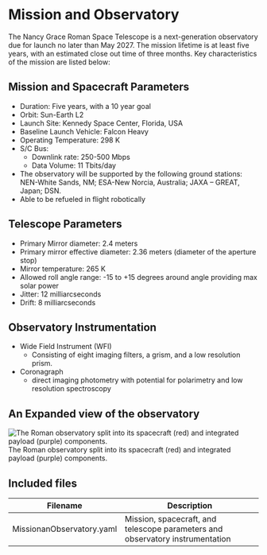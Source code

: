 # Mission and Observatory
The Nancy Grace Roman Space Telescope is a next-generation observatory due for launch no later than May 2027. The mission lifetime is at least five years, with an estimated close out time of three months. Key characteristics of the mission are listed below:

## Mission and Spacecraft Parameters

- Duration: Five years, with a 10 year goal
- Orbit: Sun-Earth L2
- Launch Site: Kennedy Space Center, Florida, USA
- Baseline Launch Vehicle: Falcon Heavy
- Operating Temperature: 298 K
- S/C Bus:
    -   Downlink rate: 250-500 Mbps
    -   Data Volume: 11 Tbits/day
- The observatory will be supported by the following ground stations: NEN-White Sands, NM; ESA-New Norcia, Australia; JAXA – GREAT, Japan; DSN.
- Able to be refueled in flight robotically

## Telescope Parameters 
- Primary Mirror diameter: 2.4 meters
- Primary mirror effective diameter: 2.36 meters (diameter of the aperture stop)
- Mirror temperature: 265 K
- Allowed roll angle range: -15 to +15 degrees around angle providing max solar power
- Jitter: 12 milliarcseconds
- Drift: 8 milliarcseconds

## Observatory Instrumentation
- Wide Field Instrument (WFI)
    -   Consisting of eight imaging filters, a grism, and a low resolution prism.
- Coronagraph
  - direct imaging photometry with potential for polarimetry and low resolution spectroscopy

## An Expanded view of the observatory
![The Roman observatory split into its spacecraft (red) and integrated payload (purple) components.](https://roman.gsfc.nasa.gov/images/observatory-spacecraft_and_integrated_payload.png)
The Roman observatory split into its spacecraft (red) and integrated payload (purple) components.

## Included files

| Filename| Description|
|---------|------------|
| MissionanObservatory.yaml | Mission, spacecraft, and telescope parameters and observatory instrumentation |
